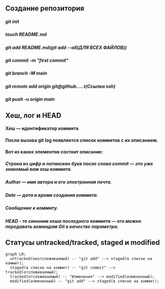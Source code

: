 ## Создание репозитория
##### git init
##### touch README.md
##### git add README.md(git add --all(ДЛЯ ВСЕХ ФАЙЛОВ))
##### git commit -m "first commit"
##### git branch -M main
##### git remote add origin git@github.....t(Ссылка ssh)
##### git push -u origin main
## Хеш, лог и HEAD
#### Хеш — идентификатор коммита
#### После вызова git log появляется список коммитов с их описанием.
#### Вот из каких элементов состоит описание:
##### Строка из цифр и латинских букв после слова commit — это уже знакомый вам хеш коммита.
##### Author — имя автора и его электронная почта.
##### Date — дата и время создания коммита.
##### Сообщение к коммиту.
##### HEAD - то синоним хеша последнего коммита — его можно передавать командам Git в качестве параметра.
## Статусы untracked/tracked, staged и modified
```mermaid
graph LR;
  untracked(неотслеживаемый) -- "git add" --> staged(в списке на коммит);
  staged(в списке на коммит) -- "git commit" --> tracked(отслеживаемый);
  tracked(отслеживаемый) -- "Изменения" --> modified(измененный);
  modified(измененный) -- "git add" --> staged(в списке на коммит);